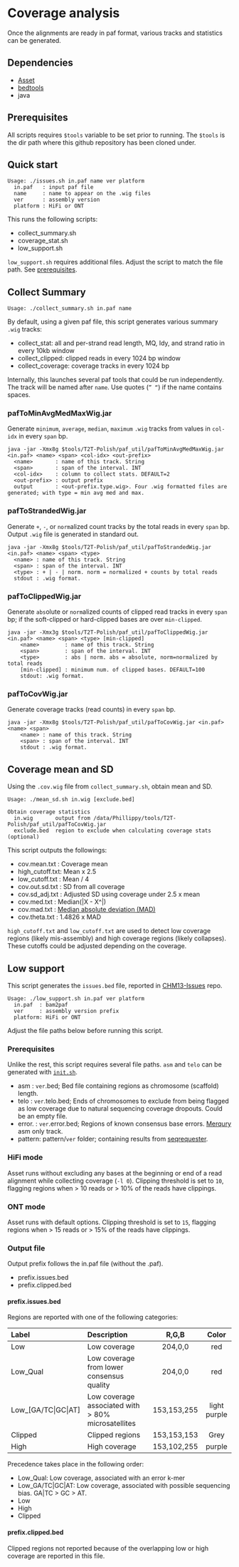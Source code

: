 # Coverage analysis

Once the alignments are ready in paf format, various tracks and statistics can be generated.

## Dependencies
* [Asset](https://github.com/dfguan/asset/)
* [bedtools](https://bedtools.readthedocs.io/en/latest/)
* java

## Prerequisites
All scripts requires `$tools` variable to be set prior to running.
The `$tools` is the dir path where this github repository has been cloned under.

## Quick start
```
Usage: ./issues.sh in.paf name ver platform
  in.paf   : input paf file
  name     : name to appear on the .wig files
  ver      : assembly version
  platform : HiFi or ONT
```

This runs the following scripts:
* collect_summary.sh
* coverage_stat.sh
* low_support.sh

`low_support.sh` requires additional files. Adjust the script to match the file path. See [prerequisites](#prerequisites-1).

## Collect Summary

```
Usage: ./collect_summary.sh in.paf name
```
By default, using a given paf file, this script generates various summary `.wig` tracks:
* collect_stat: all and per-strand read length, MQ, Idy, and strand ratio in every 10kb window
* collect_clipped: clipped reads in every 1024 bp window
* collect_coverage: coverage tracks in every 1024 bp

Internally, this launches several paf tools that could be run independently. The track will be named after `name`. Use quotes (`” “`) if the name contains spaces.


### pafToMinAvgMedMaxWig.jar

Generate `minimum`, `average`, `median`, `maximum` `.wig` tracks from values in `col-idx` in every `span` bp. 
```
java -jar -Xmx8g $tools/T2T-Polish/paf_util/pafToMinAvgMedMaxWig.jar <in.paf> <name> <span> <col-idx> <out-prefix>
  <name>       : name of this track. String
  <span>       : span of the interval. INT
  <col-idx>    : column to collect stats. DEFAULT=2
  <out-prefix> : output prefix
  output       : <out-prefix.type.wig>. Four .wig formatted files are generated; with type = min avg med and max.
```

### pafToStrandedWig.jar

Generate `+`, `-`, or `norm`alized count tracks by the total reads in every `span` bp. Output `.wig` file is generated in standard out.
```
java -jar -Xmx8g $tools/T2T-Polish/paf_util/pafToStrandedWig.jar <in.paf> <name> <span> <type>
  <name> : name of this track. String
  <span> : span of the interval. INT
  <type> : + | - | norm. norm = normalized + counts by total reads
  stdout : .wig format.
```

### pafToClippedWig.jar

Generate `abs`olute or `norm`alized counts of clipped read tracks in every `span` bp; if the soft-clipped or hard-clipped bases are over `min-clipped`.

```
java -jar -Xmx3g $tools/T2T-Polish/paf_util/pafToClippedWig.jar <in.paf> <name> <span> <type> [min-clipped]
	<name>        : name of this track. String
	<span>        : span of the interval. INT
	<type>        : abs | norm. abs = absolute, norm=normalized by total reads
	[min-clipped] : minimum num. of clipped bases. DEFAULT=100
	stdout: .wig format.
```

### pafToCovWig.jar

Generate coverage tracks (read counts) in every `span` bp.
```
java -jar -Xmx8g $tools/T2T-Polish/paf_util/pafToCovWig.jar <in.paf> <name> <span>
	<name> : name of this track. String
	<span> : span of the interval. INT
	stdout : .wig format.
```

## Coverage mean and SD

Using the `.cov.wig` file from `collect_summary.sh`, obtain mean and SD.
```
Usage: ./mean_sd.sh in.wig [exclude.bed]

Obtain coverage statistics
  in.wig       output from /data/Phillippy/tools/T2T-Polish/paf_util/pafToCovWig.jar
  exclude.bed  region to exclude when calculating coverage stats (optional)
```
This script outputs the followings:
* cov.mean.txt   : Coverage mean
* high_cutoff.txt: Mean x 2.5
* low_cutoff.txt : Mean / 4
* cov.out.sd.txt : SD from all coverage
* cov.sd_adj.txt : Adjusted SD using coverage under 2.5 x mean
* cov.med.txt    : Median(|X - X^|)
* cov.mad.txt    : [Median absolute deviation (MAD)](https://en.wikipedia.org/wiki/Median_absolute_deviation)
* cov.theta.txt  : 1.4826 x MAD

`high_cutoff.txt` and `low_cutoff.txt` are used to detect low coverage regions (likely mis-assembly) and high coverage regions (likely collapses). These cutoffs could be adjusted depending on the coverage.

## Low support

This script generates the `issues.bed` file, reported in [CHM13-Issues](https://github.com/marbl/CHM13-issues) repo.

```
Usage: ./low_support.sh in.paf ver platform
  in.paf  : bam2paf
  ver     : assembly version prefix
  platform: HiFi or ONT
```
Adjust the file paths below before running this script.

### Prerequisites

Unlike the rest, this script requires several file paths. `asm` and `telo` can be generated with [`init.sh`](init.sh).

* asm    : `ver`.bed; Bed file containing regions as chromosome (scaffold) length.
* telo   : `ver`.telo.bed; Ends of chromosomes to exclude from being flagged as low coverage due to natural sequencing coverage dropouts. Could be an empty file.
* error. : `ver`.error.bed; Regions of known consensus base errors. [Merqury](https://github.com/arangrhie/T2T-Polish/tree/master/merqury) asm only track.
* pattern: pattern/`ver` folder; containing results from [seqrequester](https://github.com/arangrhie/T2T-Polish/tree/master/pattern).

### HiFi mode

Asset runs without excluding any bases at the beginning or end of a read alignment while collecting coverage (`-l 0`). Clipping threshold is set to `10`, flagging regions when > 10 reads or > 10% of the reads have clippings.

### ONT mode

Asset runs with default options. Clipping threshold is set to `15`, flagging regions when > 15 reads or > 15% of the reads have clippings.

### Output file

Output prefix follows the in.paf file (without the .paf).
* prefix.issues.bed
* prefix.clipped.bed

#### prefix.issues.bed
Regions are reported with one of the following categories:

| Label | Description | R,G,B | Color|
| :--- | :--- | :---: | :---: |
| Low | Low coverage | 204,0,0 | red |
| Low_Qual | Low coverage from lower consensus quality | 204,0,0 | red |
| Low_[GA/TC\|GC\|AT] | Low coverage associated with > 80% microsatellites | 153,153,255 | light purple |
| Clipped | Clipped regions | 153,153,153 | Grey |
| High | High coverage | 153,102,255 | purple |

Precedence takes place in the following order:
* Low_Qual: Low coverage, associated with an error k-mer
* Low_GA/TC|GC|AT: Low coverage, associated with possible sequencing bias. GA|TC > GC > AT.
* Low
* High
* Clipped

#### prefix.clipped.bed
Clipped regions not reported because of the overlapping low or high coverage are reported in this file.
